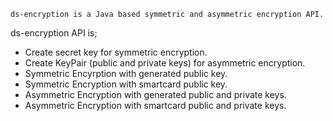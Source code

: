`ds-encryption is a Java based symmetric and asymmetric encryption API.`

ds-encryption API is;

* Create secret key for symmetric encryption.
* Create KeyPair (public and private keys) for asymmetric encryption.
* Symmetric Encyrption with generated public key.
* Symmetric Encryption with smartcard public key.
* Asymmetric Encryption with generated public and private keys.
* Asymmetric Encryption with smartcard public and private keys.
